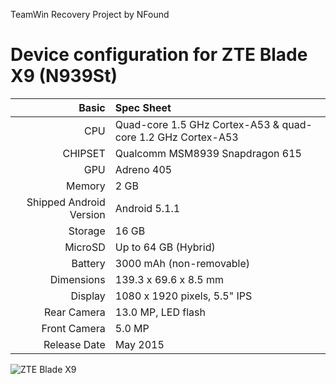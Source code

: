 TeamWin Recovery Project by NFound

Device configuration for ZTE Blade X9 (N939St)
=====================================

Basic   | Spec Sheet
-------:|:-------------------------
CPU     | Quad-core 1.5 GHz Cortex-A53 & quad-core 1.2 GHz Cortex-A53
CHIPSET | Qualcomm MSM8939 Snapdragon 615
GPU     | Adreno 405
Memory  | 2 GB
Shipped Android Version | Android 5.1.1
Storage | 16 GB
MicroSD | Up to 64 GB (Hybrid)
Battery | 3000 mAh (non-removable)
Dimensions | 139.3 x 69.6 x 8.5 mm
Display | 1080 x 1920 pixels, 5.5" IPS
Rear Camera  | 13.0 MP, LED flash
Front Camera | 5.0 MP
Release Date | May 2015

![ZTE Blade X9](http://vk.com/blade_x9)
